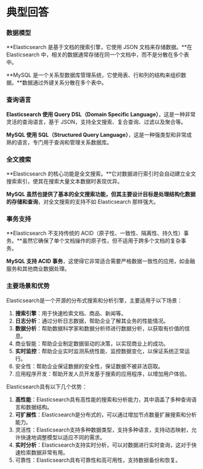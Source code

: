 # 典型回答

### 数据模型
**Elasticsearch 是基于文档的搜索引擎，它使用 JSON 文档来存储数据。**在 Elasticsearch 中，相关的数据通常存储在同一个文档中，而不是分散在多个表中。

**MySQL 是一个关系型数据库管理系统，它使用表、行和列的结构来组织数据。**数据通过外键关系分散在多个表中。

### 查询语言
**Elasticsearch 使用 Query DSL（Domain Specific Language）**，这是一种非常灵活的查询语言，基于 JSON，支持全文搜索、复合查询、过滤以及聚合等。

**MySQL 使用 SQL（Structured Query Language）**，这是一种强类型和非常成熟的语言，专门用于查询和管理关系数据库。

### 全文搜索
**Elasticsearch 的核心功能是全文搜索。**它对数据进行索引时会自动建立全文搜索索引，使其在搜索大量文本数据时表现优异。

**MySQL 虽然也提供了基本的全文搜索功能，但其主要设计目标是处理结构化数据的存储和查询**，对全文搜索的支持不如 Elasticsearch 那样强大。

### 事务支持
**Elasticsearch 不支持传统的 ACID（原子性、一致性、隔离性、持久性）事务。**虽然它确保了单个文档操作的原子性，但不适用于跨多个文档的复杂事务。

**MySQL 支持 ACID 事务**，这使得它非常适合需要严格数据一致性的应用，如金融服务和其他商业数据处理。

### 主要场景和优势
Elasticsearch是一个开源的分布式搜索和分析引擎，主要适用于以下场景：

1. **搜索引擎**：用于快速检索文档、商品、新闻等。
2. **日志分析**：通过分析日志数据，帮助企业了解其业务的性能情况。
3. **数据分析**：帮助数据科学家和数据分析师进行数据分析，以获取有价值的信息。
4. 商业智能：帮助企业制定数据驱动的决策，以实现商业上的成功。
5. **实时监控**：帮助企业实时监测系统性能、监控数据变化，以保证系统正常运行。
6. 安全性：帮助企业保证数据的安全性，保证数据不被非法窃取。
7. 应用程序开发：帮助开发人员开发基于搜索的应用程序，以增加用户体验。

Elasticsearch具有以下几个优势：

1. **高性能**：Elasticsearch具有高性能的搜索和分析能力，其中涵盖了多种查询语言和数据结构。
2. **可扩展性**：Elasticsearch是分布式的，可以通过增加节点数量扩展搜索和分析能力。
3. 灵活性：Elasticsearch支持多种数据类型，支持多种语言，支持动态映射，允许快速地调整模型以适应不同的需求。
4. **实时分析**：Elasticsearch支持实时分析，可以对数据进行实时查询，这对于快速检索数据非常有用。
5. 可靠性：Elasticsearch具有可靠性和高可用性，支持数据备份和恢复。
